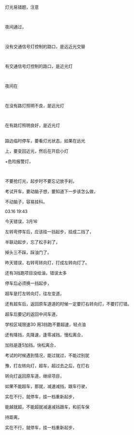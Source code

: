 
灯光易错题，注意

<br>



夜间通过，



<br>


没有交通信号灯控制的路口，是远近光交替

<br>


有交通信号灯控制的路口，是近光灯


<br>

夜间在

<br>


在没有路灯照明不良，是远光灯


<br>


在有路灯照明良好，是近光灯


<br>
路边临时停车，要看灯光状态，如果在远光

上，要变回近光，然后在开启小灯

+危险报警灯，



<br>


不要抢灯光，起步时不要忘记放手刹，


考试开车，要动脑子想，要知道下一步该怎么做，

不动脑子，容易挂科。


03.16 19:43

今天错误，3月16

左转弯停车后，应该挂一挡起步，挂成二挡了，


半联动起步，忘了松手刹了，

掉头三不踩，踩油门了。

昨天错误，右转弯转向灯，打成左转向灯了。

还有3挡跑项目没给油，错误太多

停车后必须换一挡起步，

超车是打左转向灯，往左变道，


还有超车后，返回原车道道的时候一定要打右转向灯，不要打打错。


超车后要记的返回中间车道，


学校区域限速30 用3挡跑不要超速，轻点油

还有降挡，先降速，逢零减挡，慢松离合，

加挡是逢5加挡，快松离合，



考试的时候遇到情况，能过就过，不能过别犹

豫，打左转向灯，超车，超过去之后，在打右

转向灯返回原车道，继续项目，


如果不能超车，那就，减速减挡，跟车行驶，


实在不行，就停车，挂一档重新起步，

能越就超，不能超就减速减挡跟车，和前车保

持距离，


实在不行，就停车，挂一档重新起步，

















